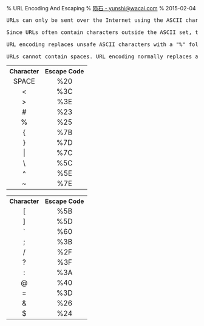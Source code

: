 % URL Encoding And Escaping
% [陨石 - yunshi@wacai.com](mailto:yunshi@wacai.com)
% 2015-02-04 

<pre>
URLs can only be sent over the Internet using the ASCII character-set.

Since URLs often contain characters outside the ASCII set, the URL has to be converted into a valid ASCII format.

URL encoding replaces unsafe ASCII characters with a "%" followed by two hexadecimal digits.

URLs cannot contain spaces. URL encoding normally replaces a space with a plus (+) sign or with %20.
</pre>

<tr>
  <td class="frame" align="right">
  <table class="data">
   <tbody><tr>
    <th class="data">
     Character
    </th>
    <th class="data">
     Escape Code
    </th>
   </tr>
   <tr>
    <td class="data" align="center">
     <font size="+1">SPACE</font> 
    </td>
    <td class="data" align="center">
     <font size="+1">%20</font>
    </td>
   </tr>
   <tr>
    <td class="data" align="center">
     <font size="+1">&lt;</font> 
    </td>
    <td class="data" align="center">
     <font size="+1">%3C</font>
    </td>
   </tr>
   <tr>
    <td class="data" align="center">
     <font size="+1">&gt;</font> 
    </td>
    <td class="data" align="center">
     <font size="+1">%3E</font>
    </td>
   </tr>
   <tr>
    <td class="data" align="center">
     <font size="+1">#</font> 
    </td>
    <td class="data" align="center">
     <font size="+1">%23</font>
    </td>
   </tr>
   <tr>
    <td class="data" align="center">
     <font size="+1">%</font> 
    </td>
    <td class="data" align="center">
     <font size="+1">%25</font>
    </td>
   </tr>
   <tr>
    <td class="data" align="center">
     <font size="+1">{</font> 
    </td>
    <td class="data" align="center">
     <font size="+1">%7B</font>
    </td>
   </tr>
   <tr>
    <td class="data" align="center">
     <font size="+1">}</font> 
    </td>
    <td class="data" align="center">
     <font size="+1">%7D</font>
    </td>
   </tr>
   <tr>
    <td class="data" align="center">
     <font size="+1">|</font> 
    </td>
    <td class="data" align="center">
     <font size="+1">%7C</font>
    </td>
   </tr>
   <tr>
    <td class="data" align="center">
     <font size="+1">\</font> 
    </td>
    <td class="data" align="center">
     <font size="+1">%5C</font>
    </td>
   </tr>
   <tr>
    <td class="data" align="center">
     <font size="+1">^</font> 
    </td>
    <td class="data" align="center">
     <font size="+1">%5E</font>
    </td>
   </tr>
   <tr>
    <td class="data" align="center">
     <font size="+1">~</font> 
    </td>
    <td class="data" align="center">
     <font size="+1">%7E</font>
    </td>
   </tr>
   </tbody></table>
  </td>
  <td class="frame" align="left">
  <table class="data">
   <tbody><tr>
    <th class="data">
     Character
    </th>
    <th class="data">
     Escape Code
    </th>
   </tr>
   <tr>
    <td class="data" align="center">
     <font size="+1">[</font> 
    </td>
    <td class="data" align="center">
     <font size="+1">%5B</font>
    </td>
   </tr>
   <tr>
    <td class="data" align="center">
     <font size="+1">]</font> 
    </td>
    <td class="data" align="center">
     <font size="+1">%5D</font>
    </td>
   </tr>
   <tr>
    <td class="data" align="center">
     <font size="+1">`</font> 
    </td>
    <td class="data" align="center">
     <font size="+1">%60</font>
    </td>
   </tr>
   <tr>
    <td class="data" align="center">
     <font size="+1">;</font> 
    </td>
    <td class="data" align="center">
     <font size="+1">%3B</font>
    </td>
   </tr>
   <tr>
    <td class="data" align="center">
     <font size="+1">/</font> 
    </td>
    <td class="data" align="center">
     <font size="+1">%2F</font>
    </td>
   </tr>
   <tr>
    <td class="data" align="center">
     <font size="+1">?</font> 
    </td>
    <td class="data" align="center">
     <font size="+1">%3F</font>
    </td>
   </tr>
   <tr>
    <td class="data" align="center">
     <font size="+1">:</font> 
    </td>
    <td class="data" align="center">
     <font size="+1">%3A</font>
    </td>
   </tr>
   <tr>
    <td class="data" align="center">
     <font size="+1">@</font> 
    </td>
    <td class="data" align="center">
     <font size="+1">%40</font>
    </td>
   </tr>
   <tr>
    <td class="data" align="center">
     <font size="+1">=</font> 
    </td>
    <td class="data" align="center">
     <font size="+1">%3D</font>
    </td>
   </tr>
   <tr>
    <td class="data" align="center">
     <font size="+1">&amp;</font> 
    </td>
    <td class="data" align="center">
     <font size="+1">%26</font>
    </td>
   </tr>
   <tr>
    <td class="data" align="center">
     <font size="+1">$</font> 
    </td>
    <td class="data" align="center">
     <font size="+1">%24</font>
    </td>
   </tr>
  </tbody></table>
    </td>
   </tr>